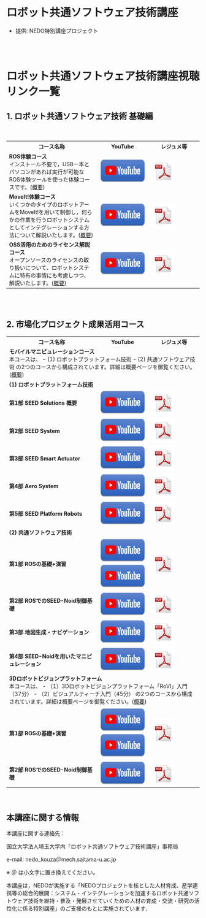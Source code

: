 ﻿# ロボット共通ソフトウェア技術講座

* 提供: NEDO特別講座プロジェクト

<br/><br/>


# ロボット共通ソフトウェア技術講座視聴リンク一覧

## 1. ロボット共通ソフトウェア技術 基礎編

<table class="table-alt">
<tr><th>コース名称</th><th width="120">YouTube</th><th width="120">レジュメ等</th></tr>

<tr>
　　<td><b>ROS体験コース</b><br/>インストール不要で，USB一本とパソコンがあれば実行が可能なROS体験ツールを使った体験コースです。(<a href="/tutorials/01_01_intro">概要</a>)</td>
    <td><div class="center><a href="https://www.youtube.com/watch?v=mx1BE5LaDWk"><img src="/figs/youtube_button.png" height="64"></div></a></td>
    <td><div class="center"><a href="/tutorials/01_01_intro/01_01_intro.pdf"><img src="/figs/pdf_icon.png" height="64"></a></div></td>
</tr>

<tr>
　　<td><b>MoveIt!体験コース</b><br/>いくつかのタイプのロボットアームをMoveIt!を用いて制御し，何らかの作業を行うロボットシステムとしてインテグレーションする方法について解説いたします。(<a href="/tutorials/01_02_moveit">概要</a>)</td>
    <td><div class="center><a href="https://www.youtube.com/embed/Lfk9ee1ZEJQ"><img src="/figs/youtube_button.png" height="64"></div></a></td>
    <td><div class="center><a href="/tutorials/01_02_license/01_02_license.pdf"><img src="/figs/pdf_icon.png" height="64"></div></a></td>
</tr>

<tr>
　　<td><b>OSS活用のためのライセンス解説コース</b><br/>オープンソースのライセンスの取り扱いについて、ロボットシステムに特有の事情にも考慮しつつ、解説いたします。(<a href="/tutorials/01_02_license">概要</a>)</td>
    <td><div class="center><a href="https://www.youtube.com/watch?v=KzEVeM0A-1o"><img src="/figs/youtube_button.png" height="64"></div></a></td>
    <td><div class="center><a href="/tutorials/01_02_license/01_02_license.pdf"><img src="/figs/pdf_icon.png" height="64"></div></a></td>
</tr>
</table>

<br/><br/>


## 2. 市場化プロジェクト成果活用コース

<table class="table-alt">
<tr><th>コース名称</th><th width="120">YouTube</th><th width="120">レジュメ等</th></tr>

<tr><td colspan="3"><b>モバイルマニピュレーションコース</b><br/>本コースは、
- (1) ロボットプラットフォーム技術
- (2) 共通ソフトウェア技術
の2つのコースから構成されています。詳細は概要ページを御覧ください。(<a href="/tutorials/02_01_seed">概要</a>)</td>
</tr>
<tr><td colspan="3"><b>(1) ロボットプラットフォーム技術</b></td></tr>
<tr>
    <td><b>第1部 SEED Solutions 概要</b></td>
    <td><div class="center><a href="https://www.youtube.com/watch?v=PhPFdAUGmOo"><img src="/figs/youtube_button.png" height="64"></div></a></td>
    <td><div class="center><a href="/tutorials/02_01_seed/seed/02_01_Seed01.pdf"><img src="/figs/pdf_icon.png" height="64"></div></a></td>
</tr>
<tr>
    <td><b>第2部 SEED System</b></td>
    <td><div class="center><a href="https://www.youtube.com/watch?v=7B_ut0Jfq0U"><img src="/figs/youtube_button.png" height="64"></div></a></td>
    <td><div class="center><a href="/tutorials/02_01_seed/seed/02_01_Seed02.pdf"><img src="/figs/pdf_icon.png" height="64"></div></a></td>
</tr>
<tr>
    <td><b>第3部 SEED Smart Actuator</b></td>
    <td><div class="center><a href="https://www.youtube.com/watch?v=0kcW_Fl6Qhc"><img src="/figs/youtube_button.png" height="64"></div></a></td>
    <td><div class="center><a href="/tutorials/02_01_seed/seed/02_01_Seed03.pdf"><img src="/figs/pdf_icon.png" height="64"></div></a></td>
</tr>
<tr>
    <td><b>第4部 Aero System</b></td>
    <td><div class="center><a href="https://www.youtube.com/watch?v=6DTaDwSxJ1c"><img src="/figs/youtube_button.png" height="64"></div></a></td>
    <td><div class="center><a href="/tutorials/02_01_seed/seed/02_01_Seed04.pdf"><img src="/figs/pdf_icon.png" height="64"></div></a></td>
</tr>
<tr>
    <td><b>第5部 SEED Platform Robots</b></td>
    <td><div class="center><a href="https://www.youtube.com/watch?v=b-ozDzlnagY"><img src="/figs/youtube_button.png" height="64"></div></a></td>
    <td><div class="center><a href="/tutorials/02_01_seed/seed/02_01_Seed05.pdf"><img src="/figs/pdf_icon.png" height="64"></div></a></td>
</tr>

<tr><td colspan="3"><b>(2) 共通ソフトウェア技術</b></td></tr>
<tr>
    <td><b>第1部 ROSの基礎+演習</b></td>
    <td><div class="center><a href="https://www.youtube.com/watch?v=DVOrKRZg8aA"><img src="/figs/youtube_button.png" height="64"></a><br/><a href="https://www.youtube.com/watch?v=ZKlDS-W2ekk"><img src="/figs/youtube_button.png" height="64"></div></a></td>
    <td><div class="center><a href="/tutorials/02_01_seed/ros/02_01_ROS01.pdf"><img src="/figs/pdf_icon.png" height="64"></div></a></td>
</tr>
<tr>
    <td><b>第2部 ROSでのSEED-Noid制御基礎</b></td>
    <td><div class="center><a href="https://www.youtube.com/watch?v=Ny2p114BDAo"><img src="/figs/youtube_button.png" height="64"></div></a></td>
    <td><div class="center><a href="/tutorials/02_01_seed/ros/02_01_ROS02.pdf"><img src="/figs/pdf_icon.png" height="64"></div></a></td>
</tr>
<tr>
    <td><b>第3部 地図生成・ナビゲーション</b></td>
    <td><div class="center><a href="https://www.youtube.com/watch?v=l2uo6BIiSXk"><img src="/figs/youtube_button.png" height="64"></div></a></td>
    <td><div class="center><a href="/tutorials/02_01_seed/ros/02_01_ROS03.pdf"><img src="/figs/pdf_icon.png" height="64"></div></a></td>
</tr>
<tr>
    <td><b>第4部 SEED-Noidを用いたマニピュレーション</b></td>
    <td><div class="center><a href="https://www.youtube.com/watch?v=SNgDkm5neTE"><img src="/figs/youtube_button.png" height="64"></div></a></td>
    <td><div class="center><a href="/tutorials/02_01_seed/ros/02_01_ROS04.pdf"><img src="/figs/pdf_icon.png" height="64"></div></a></td>
</tr>

<tr><td colspan="3"><b>3Dロボットビジョンプラットフォーム</b><br/>本コースは、
- （1）3Dロボットビジョンプラットフォーム「RoVI」入門（37分）
- （2）ビジュアルティーチ入門（45分）
の2つのコースから構成されています。詳細は概要ページを御覧ください。(<a href="/tutorials/02_02_ycam3d">概要</a>)</td>
</tr>
<tr>
    <td><b>第1部 ROSの基礎+演習</b></td>
    <td><div class="center><a href="https://www.youtube.com/watch?v=xwriAiMkAY4"><img src="/figs/youtube_button.png" height="64"></a><br/><a href="https://www.youtube.com/watch?v=ZKlDS-W2ekk"><img src="/figs/youtube_button.png" height="64"></div></a></td>
    <td><div class="center><a href="/tutorials/02_02_ycam3d/202102_NEDO_Tutorial_RoVI.pdf"><img src="/figs/pdf_icon.png" height="64"></div></a></td>
</tr>
<tr>
    <td><b>第2部 ROSでのSEED-Noid制御基礎</b></td>
    <td><div class="center><a href="https://www.youtube.com/watch?v=NgrxR02g9Qo"><img src="/figs/youtube_button.png" height="64"></div></a></td>
    <td><div class="center><a href="/tutorials/02_02_ycam3d/202102_NEDO_Tutorial_VT.pdf"><img src="/figs/pdf_icon.png" height="64" align="center"></div></a></td>
</tr>

</table>

<br/>

## 本講座に関する情報

本講座に関する連絡先：

国立大学法人埼玉大学内「ロボット共通ソフトウェア技術講座」事務局

e-mail: nedo_kouza＠mech.saitama-u.ac.jp

※ ＠ は小文字に置き換えてください。

本講座は，NEDOが実施する「NEDOプロジェクトを核とした人材育成、産学連携等の総合的展開：システム・インテグレーションを加速するロボット共通ソフトウェア技術を維持・普及・発展させていくための人材の育成・交流・研究の活性化に係る特別講座」のご支援のもとに実施されています．
